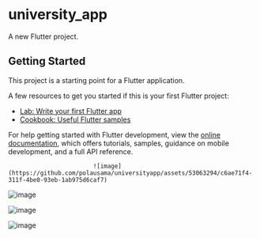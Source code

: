 # university_app

A new Flutter project.

## Getting Started

This project is a starting point for a Flutter application.

A few resources to get you started if this is your first Flutter project:

- [Lab: Write your first Flutter app](https://docs.flutter.dev/get-started/codelab)
- [Cookbook: Useful Flutter samples](https://docs.flutter.dev/cookbook)

For help getting started with Flutter development, view the
[online documentation](https://docs.flutter.dev/), which offers tutorials,
samples, guidance on mobile development, and a full API reference.

                            ![image](https://github.com/polausama/universityapp/assets/53063294/c6ae71f4-311f-4be0-93eb-1ab975d6caf7)

![image](https://github.com/polausama/universityapp/assets/53063294/fbbbf2ea-cb21-4bae-8868-1dcf646efac0)

![image](https://github.com/polausama/universityapp/assets/53063294/ff9dee19-09c3-4984-8f32-37c1b59be02e)

![image](https://github.com/polausama/universityapp/assets/53063294/33685652-ead1-4541-97ef-91e45384f10f)




